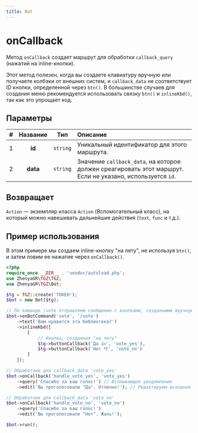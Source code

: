 ```yaml
---
title: Bot
---
```


# onCallback
Метод `onCallback` создает маршрут для обработки `callback_query` (нажатий на inline-кнопки).

Этот метод полезен, когда вы создаете клавиатуру вручную или получаете колбэки от внешних систем, и `callback_data` не соответствует ID кнопки, определенной через `btn()`. В большинстве случаев для создания меню рекомендуется использовать связку `btn()` и `inlineKbd()`, так как это упрощает код.

## Параметры
| # | Название |   Тип    | Описание                                                              |
|:-:|:--------:|:--------:|:----------------------------------------------------------------------|
| 1 | **id**   | `string` | Уникальный идентификатор для этого маршрута.                          |
| 2 | **data** | `string` | Значение `callback_data`, на которое должен среагировать этот маршрут. Если не указано, используется `id`. |

## Возвращает
`Action` — экземпляр класса `Action` (Вспомогательный класс), на который можно навешивать дальнейшие действия (`text`, `func` и т.д.).

## Пример использования
В этом примере мы создаем inline-кнопку "на лету", не используя `btn()`, и затем ловим ее нажатие через `onCallback()`.

```php
<?php
require_once __DIR__ . 'vendor/autoload.php';
use ZhenyaGR\TGZ\TGZ;
use ZhenyaGR\TGZ\Bot;

$tg = TGZ::create('ТОКЕН');
$bot = new Bot($tg);

// По команде /vote отправляем сообщение с кнопками, созданными вручную
$bot->onBotCommand('vote', '/vote')
    ->text('Вам нравится эта библиотека?')
    ->inlineKbd([
        [
            // Кнопка, созданная "на лету"
            $tg->buttonCallback('Да 👍', 'vote_yes'),
            $tg->buttonCallback('Нет 👎', 'vote_no')
        ]
    ]);

// Обработчик для callback_data 'vote_yes'
$bot->onCallback('handle_vote_yes', 'vote_yes')
    ->query('Спасибо за ваш голос!') // Всплывающее уведомление
    ->edit('Вы проголосовали "Да". Отлично!'); // Редактируем исходное сообщение

// Обработчик для callback_data 'vote_no'
$bot->onCallback('handle_vote_no', 'vote_no')
    ->query('Спасибо за ваш голос!')
    ->edit('Вы проголосовали "Нет". Жаль!');

$bot->run();
```